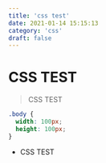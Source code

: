 ```yaml
---
title: 'css test'
date: 2021-01-14 15:15:13
category: 'css'
draft: false
---
```


# CSS TEST

> CSS TEST

```css
.body {
  width: 100px;
  height: 100px;
}
```

- CSS TEST
